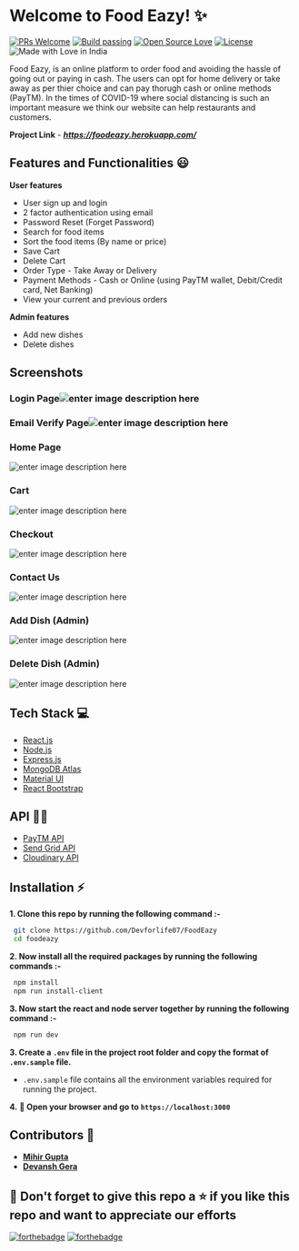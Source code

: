 # Welcome to Food Eazy! ✨
[![PRs Welcome](https://img.shields.io/badge/PRs-welcome-brightgreen.svg?style=flat-square)](https://foodeazy.herokuapp.com/)&nbsp;[![Build passing](https://img.shields.io/badge/Build-Passing-brightgreen.svg?style=flat-square)](https://foodeazy.herokuapp.com/)&nbsp;[![Open Source Love](https://badges.frapsoft.com/os/v1/open-source.svg?v=102)](https://foodeazy.herokuapp.com/)&nbsp;[![License](https://img.shields.io/badge/license-MIT-brightgreen)](https://foodeazy.herokuapp.com/)&nbsp;![Made with Love in India](https://madewithlove.org.in/badge.svg)

Food Eazy, is an online platform to order food and avoiding the hassle of going out or paying in cash. The users can opt for home delivery or take away as per thier choice and can pay thorugh cash or online methods (PayTM). In the times of COVID-19 where social distancing is such an important measure we think our website can help restaurants and customers.

**Project Link** - ***https://foodeazy.herokuapp.com/***


## Features and Functionalities 😃
**User features**
 - User sign up and login
 - 2 factor authentication using email
 - Password Reset (Forget Password)
 - Search for food items
 - Sort the food items (By name or price)
 - Save Cart
 - Delete Cart
 - Order Type - Take Away or Delivery
 - Payment Methods - Cash or Online (using PayTM wallet, Debit/Credit card, Net Banking)
 - View your current and previous orders
 
 **Admin features** 
 
 - Add new dishes
 - Delete dishes
 ## Screenshots
 ### Login Page![enter image description here](https://raw.githubusercontent.com/Devforlife07/foodeazy/master/readme_images/login.png?token=ALT5AMAOLRKFR423UUHLK6C7KJJ4Y)
### Email Verify Page![enter image description here](https://raw.githubusercontent.com/mihir0699/foodeazy/master/readme_images/verify.png?token=ALT5AMCAUZLVKWU4UFAGZVC7KJKEG)
### Home Page
![enter image description here](https://raw.githubusercontent.com/mihir0699/foodeazy/master/readme_images/menu.png?token=ALT5AMAG4JWL7EOHY2IT7JC7KJKAQ)

### Cart
![enter image description here](https://raw.githubusercontent.com/mihir0699/foodeazy/master/readme_images/cart.png?token=ALT5AMCPL6C2W723CZYJZZK7KJKYY)
### Checkout
![enter image description here](https://raw.githubusercontent.com/mihir0699/foodeazy/master/readme_images/checkout.png?token=ALT5AMHX44VS5BX2PHTDSY27KJK4K)
### Contact Us
![enter image description here](https://raw.githubusercontent.com/Devforlife07/FoodEazy/master/readme_images/contact_us.png)
### Add Dish (Admin)
![enter image description here](https://raw.githubusercontent.com/mihir0699/foodeazy/master/readme_images/add_dish.png?token=ALT5AMAOEZ2YQ2ECJJMYZCC7KJK6I)
### Delete Dish (Admin)
![enter image description here](https://raw.githubusercontent.com/mihir0699/foodeazy/master/readme_images/delete_items.png?token=ALT5AMHLZNKOIMXWOKUKY7K7KJLCE)
## Tech Stack 💻

 - [React.js](https://reactjs.org/)
 - [Node.js](https://nodejs.org/en/)
 - [Express.js](https://expressjs.com/)
 - [MongoDB Atlas](https://www.mongodb.com/cloud/atlas)
 - [Material UI](https://material-ui.com/)
 - [React Bootstrap](https://react-bootstrap.github.io/)

## API :man_technologist:

 - [PayTM API](https://developer.paytm.com/docs/)
 - [Send Grid  API](https://sendgrid.com/)
 - [Cloudinary API](https://cloudinary.com/)

## Installation :zap:

 **1. Clone this repo by running the following command :-**
 ```bash
  git clone https://github.com/Devforlife07/FoodEazy
  cd foodeazy
 ```
 
 **2. Now install all the required packages by running the following commands :-**
 ```bash
  npm install 
  npm run install-client
 ```
 **3. Now start the react and node server together by running the following command :-**
 ```bash
  npm run dev
 ```
 **3. Create a `.env` file in the project root folder and copy the format of `.env.sample` file.**

   - `.env.sample` file contains all the environment variables required for running the project.
   
   
 **4.** **🎉  Open your browser and go to  `https://localhost:3000`**
 
## Contributors 🤝
 - [**Mihir Gupta**](https://github.com/mihir0699)  
 - [**Devansh Gera**](https://github.com/Devforlife07)
 
 
## 🤩 Don't forget to give this repo a ⭐ if you like this repo and want to appreciate our efforts
 

[![forthebadge](https://forthebadge.com/images/badges/built-with-love.svg)](https://forthebadge.com)
[![forthebadge](https://forthebadge.com/images/badges/built-by-developers.svg)](https://forthebadge.com)


